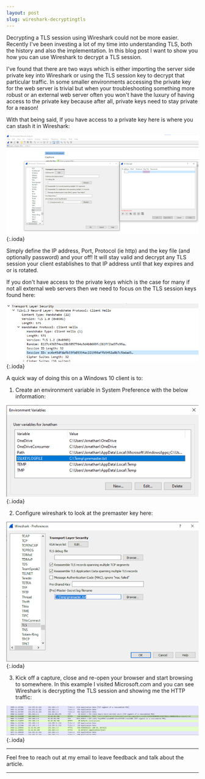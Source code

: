 ```yaml
---
layout: post
slug: wireshark-decryptingtls
---
```


Decrypting a TLS session using Wireshark could not be more easier. Recently I've been investing a lot of my time into understanding TLS, both the history and also the implementation. In this blog post I want to show you how you can use Wireshark to decrypt a TLS session.

I've found that there are two ways which is either importing the server side private key into Wireshark or using the TLS session key to decrypt that particular traffic. In some smaller environments accessing the private key for the web server is trivial but when your troubleshooting something more robust or an external web server often you won't have the luxury of having access to the private key because after all, private keys need to stay private for a reason!

With that being said, If you have access to a private key here is where you can stash it in Wireshark:

![wireshark](https://raw.githubusercontent.com/jonathanlynn/jonathanlynn.github.io/master/images/wireshark-menu-1.png){:.ioda}

Simply define the IP address, Port, Protocol (ie http) and the key file (and optionally password) and your off! It will stay valid and decrypt any TLS session your client establishes to that IP address until that key expires and or is rotated.

If you don't have access to the private keys which is the case for many if not all external web servers then we need to focus on the TLS session keys found here:

![wireshark](https://raw.githubusercontent.com/jonathanlynn/jonathanlynn.github.io/master/images/wireshark-menu-2.png){:.ioda}

A quick way of doing this on a Windows 10 client is to:

1. Create an environment variable in System Preference with the below information:

![wireshark](https://raw.githubusercontent.com/jonathanlynn/jonathanlynn.github.io/master/images/wireshark-menu-3.png){:.ioda}

2. Configure wireshark to look at the premaster key here:

![wireshark](https://raw.githubusercontent.com/jonathanlynn/jonathanlynn.github.io/master/images/wireshark-menu-4.png){:.ioda}

3. Kick off a capture, close and re-open your browser and start browsing to somewhere. In  this example I visited Microsoft.com and you can see Wireshark is decrypting the TLS session and showing me the HTTP traffic:

![wireshark](https://raw.githubusercontent.com/jonathanlynn/jonathanlynn.github.io/master/images/wireshark-menu-5.png){:.ioda}

---

Feel free to reach out at my email to leave feedback and talk about the article.

---